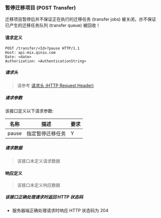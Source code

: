 ### 暂停迁移项目 (POST Transfer)

迁移项目暂停后并不保证正在执行的迁移任务 (transfer jobs) 被关闭，亦不保证已产生的迁移任务队列 (transfer queue) 被回收！

#### 请求定义

    POST /transfer/<Id>?pause HTTP/1.1
    Host: api-mix.qiniu.com
    Date: <date>
    Authorization: <AuthenticationString>

##### 请求头

> 请参考 [请求头 (HTTP Request Header)](request.md)

##### 请求参数

该接口定义以下请求参数:

名称 | 描述 | 要求
---- | ---- | ----
pause | 指定暂停迁移任务 | Y

##### 请求数据

> 该接口未定义请求数据

#### 响应定义

> 该接口未定义响应数据

##### 该接口正确处理请求时返回 HTTP 状态码

- 服务器端正确处理请求时响应 HTTP 状态码为 204
